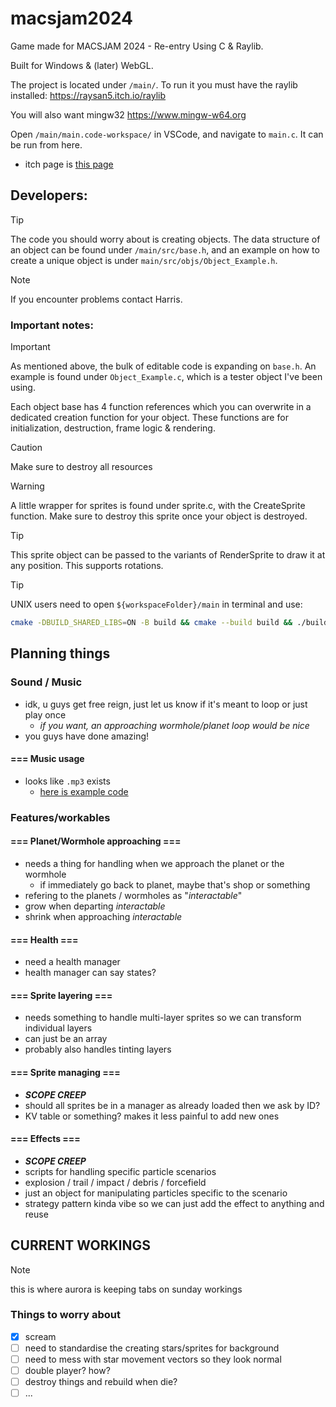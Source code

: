 # macsjam2024

Game made for MACSJAM 2024 - Re-entry
Using C & Raylib.

Built for Windows & (later) WebGL.

The project is located under `/main/`. To run it you must have the raylib installed:
https://raysan5.itch.io/raylib

You will also want mingw32
https://www.mingw-w64.org

Open `/main/main.code-workspace/` in VSCode, and navigate to `main.c`. It can be run from here.

* itch page is [this page](https://refreshingcucumber.itch.io/light-shift)

## Developers:

> [!TIP]
> The code you should worry about is creating objects. The data structure of an object can be found under `/main/src/base.h`, and an example on how to create a unique object is under `main/src/objs/Object_Example.h`.

> [!NOTE]
> If you encounter problems contact Harris.



### Important notes:

> [!IMPORTANT]
> As mentioned above, the bulk of editable code is expanding on `base.h`. An example is found under `Object_Example.c`, which is a tester object I've been using.
> 
> Each object base has 4 function references which you can overwrite in a dedicated creation function for your object. These functions are for initialization, 
destruction, frame logic & rendering.

> [!CAUTION]
> Make sure to destroy all resources

> [!WARNING]
> A little wrapper for sprites is found under sprite.c, with the CreateSprite function. Make sure to destroy this sprite once your object is destroyed.

> [!TIP]
> This sprite object can be passed to the variants of RenderSprite to draw it at any position. This supports rotations.


> [!TIP]
> UNIX users need to open `${workspaceFolder}/main` in terminal and use: 
```bash
cmake -DBUILD_SHARED_LIBS=ON -B build && cmake --build build && ./build/gamer
```


## Planning things

###  Sound / Music

* idk, u guys get free reign, just let us know if it's meant to loop or just play once
    * *if you want, an approaching wormhole/planet loop would be nice*
* you guys have done amazing!

#### === Music usage

* looks like `.mp3` exists
    * [here is example code](https://www.raylib.com/examples/audio/loader.html?name=audio_music_stream)

### Features/workables

#### === Planet/Wormhole approaching ===

* needs a thing for handling when we approach the planet or the wormhole
    * if immediately go back to planet, maybe that's shop or something
* refering to the planets / wormholes as "*interactable*"
* grow when departing *interactable*
* shrink when approaching *interactable*

#### === Health ===

* need a health manager
* health manager can say states?


#### === Sprite layering ===

* needs something to handle multi-layer sprites so we can transform individual layers
* can just be an array
* probably also handles tinting layers

#### === Sprite managing ===

* ***SCOPE CREEP***
* should all sprites be in a manager as already loaded then we ask by ID?
* KV table or something? makes it less painful to add new ones

#### === Effects ===

* ***SCOPE CREEP***
* scripts for handling specific particle scenarios
* explosion / trail / impact / debris / forcefield
* just an object for manipulating particles specific to the scenario
* strategy pattern kinda vibe so we can just add the effect to anything and reuse


## CURRENT WORKINGS

> [!NOTE]
> this is where aurora is keeping tabs on sunday workings

### Things to worry about

- [x] scream
- [ ] need to standardise the creating stars/sprites for background
- [ ] need to mess with star movement vectors so they look normal
- [ ] double player? how?
- [ ] destroy things and rebuild when die?
- [ ] ...